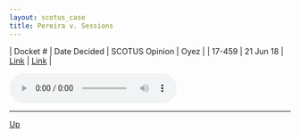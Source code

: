 ```yaml
---
layout: scotus_case
title: Pereira v. Sessions
---
```


| Docket # | Date Decided | SCOTUS Opinion | Oyez |
| 17-459 | 21 Jun 18 | [Link](https://www.supremecourt.gov/opinions/preliminaryprint/585US1PP_final.pdf#page=214) | [Link](https://www.oyez.org/cases/2017/17-459) |

<audio controls>
   <source src='./resources/17-459.mp3' type='audio/mpeg'>
</audio>

<object data='./resources/17-459.pdf' type='application/pdf'></object>

---

[Up](./README.md)
